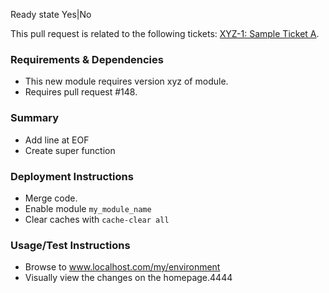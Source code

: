 Ready state Yes|No

This pull request is related to the following tickets: [XYZ-1: Sample Ticket A](#).

### Requirements & Dependencies

* This new module requires version xyz of module.
* Requires pull request #148.

### Summary

* Add line at EOF
* Create super function

### Deployment Instructions

* Merge code.
* Enable module `my_module_name`
* Clear caches with `cache-clear all`

### Usage/Test Instructions

* Browse to www.localhost.com/my/environment
* Visually view the changes on the homepage.4444

